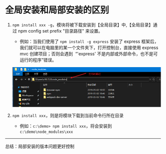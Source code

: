 # 全局安装和局部安装的区别

1. `npm install xxx -g`，模块将被下载安装到【全局目录】中,【全局目录】通过 npm config set prefix "目录路径" 来设置。

   - 例如：当我们使用了 `npm install -g express` 安装了 express 框架后， 我们就可以在电脑里的某一个文件夹下，打开控制台，直接使用 express mvc 创建项目；否则会遇到  “'express' 不是内部或外部命令，也不是可运行的程序”错误。

   ![全局的路径](img/全局的路径.png)

2. `npm install xxx`，则是将模块下载到当前命令行所在目录
   - 例如：`c:\demo> npm install xxx`，将会安装到 `c:\demo\node_modules\xxx`

---

总结：局部安装的版本问题更好控制
